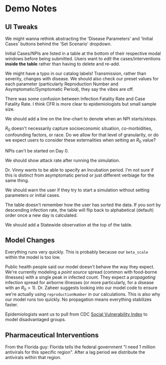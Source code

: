 # Demo Notes
## UI Tweaks
We might wanna rethink abstracting the 'Disease Parameters' and 'Initial Cases' buttons behind the 'Set Scenario' dropdown.

Initial Cases/NPIs are listed in a table at the bottom of their respective modal windows before being submitted. Users want to *edit* the cases/interventions **inside the table** rather than having to delete and re-add.

We might have a typo in our catalog labels! Transmission, rather than severity, changes with disease. We should also check our preset values for each parameter (particularly Reproduction Number and Asymptomatic/Symptomatic Period), they say the vibes are off.

There was some confusion between Infection Fatality Rate and Case Fatality Rate. I think CFR is more clear to epidemiologists but small sample size.

We should add a line on the line-chart to denote when an NPI starts/stops.

$R_0$ doesn't necessarily capture socioeconomic situation, co-morbidities, confounding factors, or race. Do we allow for that level of granularity, or do we expect users to consider these externalities when setting an $R_0$ value?

NPIs can't be started on Day 0.

We should show attack rate after running the simulation.

Dr. Vinny wants to be able to specify an Incubation period. I'm not sure if this is distinct from asymptomatic period or just different verbiage for the same thing.

We should warn the user if they try to start a simulation without setting parameters or initial cases.

The table doesn't remember how the user has sorted the data. If you sort by descending infection rate, the table will flip back to alphabetical (default) order once a new day is calculated.

We should add a Statewide observation at the top of the table.
## Model Changes
Everything runs very quickly. This is probably because our `beta_scale` within the model is too low.

Public health people said our model doesn't behave the way they expect. We're currently modeling a *point source* spread (common with food-borne illnesses) with a single peak in infected count. They expect a *propagating* infection spread for airborne illnesses (or more particularly, for a disease with an $R_0 > 1$). Dr. Zaheer suggests looking into our model code to ensure we're actually using `reproductionNumber` in our calculations.
This is also why our model runs too quickly. No propagation means everything stabilizes faster.

Epidemiologists want us to pull from CDC [Social Vulnerability Index](https://www.atsdr.cdc.gov/placeandhealth/svi/data_documentation_download.html) to model disadvantaged groups.

## Pharmaceutical Interventions
From the Florida guy:
	Florida tells the federal government "I need 1 million antivirals for this specific region". After a lag period we distribute the antivirals within that region.